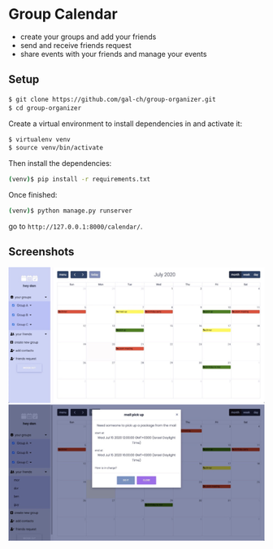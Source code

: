 # Group Calendar

* create your groups and add your friends
* send and receive friends request
* share events with your friends and manage your events

## Setup

```sh
$ git clone https://github.com/gal-ch/group-organizer.git
$ cd group-organizer
```

Create a virtual environment to install dependencies in and activate it:

```sh
$ virtualenv venv
$ source venv/bin/activate
```

Then install the dependencies:

```sh
(venv)$ pip install -r requirements.txt
```

Once finished:

```sh
(venv)$ python manage.py runserver
```

go to `http://127.0.0.1:8000/calendar/`.

## Screenshots
![all groups events](screenshots/main-page.jpeg)
![event details](screenshots/event-details.jpeg)





